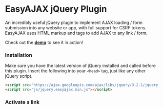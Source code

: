 # EasyAJAX jQuery Plugin

An incredibly useful jQuery plugin to implement AJAX loading / form submission into any website or app, with full support for CSRF tokens. EasyAJAX uses HTML markup and tags to add AJAX to any link / form. 

Check out the **[demo](http://jamiepine.github.com/)** to see it in action!

### Installation

Make sure you have the latest version of jQuery installed and called before this plugin. Insert the following into your `<head>` tag, just like any other jQuery script.

```html
<script src="https://ajax.googleapis.com/ajax/libs/jquery/3.2.1/jquery.min.js"></script>
<script src="js/jquery.easyajax.min.js"></script>
```
### Activate a link
